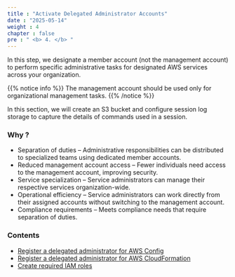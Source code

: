 ```yaml
---
title : "Activate Delegated Administrator Accounts"
date : "2025-05-14"
weight : 4
chapter : false
pre : " <b> 4. </b> "
---
```


In this step, we designate a member account (not the management account) to perform specific administrative tasks for designated AWS services across your organization.

{{% notice info %}}
The management account should be used only for organizational management tasks.
{{% /notice %}}

In this section, we will create an S3 bucket and configure session log storage to capture the details of commands used in a session.

### Why ?

- Separation of duties – Administrative responsibilities can be distributed to specialized teams using dedicated member accounts.
- Reduced management account access – Fewer individuals need access to the management account, improving security.
- Service specialization – Service administrators can manage their respective services organization-wide.
- Operational efficiency – Service administrators can work directly from their assigned accounts without switching to the management account.
- Compliance requirements – Meets compliance needs that require separation of duties.

### Contents

- [Register a delegated administrator for AWS Config](./4.1-delegated-admin-account-for-aws-config/)  
- [Register a delegated administrator for AWS CloudFormation](./4.2-delegated-admin-account-for-aws-cloudformation/)  
- [Create required IAM roles](./4.3-createrole/)
